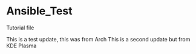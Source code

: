 # Ansible_Test
Tutorial file

This is a test update, this was from Arch
This is a second update but from KDE Plasma
